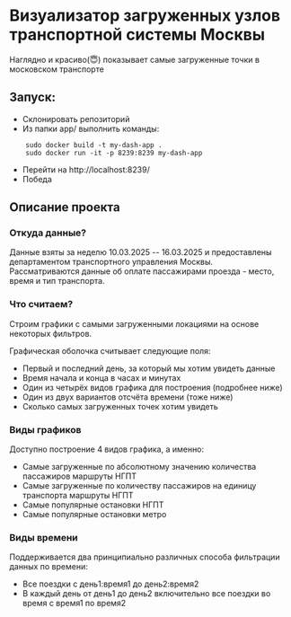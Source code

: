 # Визуализатор загруженных узлов транспортной системы Москвы

Наглядно и красиво(😇) показывает самые загруженные точки в московском транспорте

## Запуск:
- Склонировать репозиторий 
- Из папки app/ выполнить команды:
```
    sudo docker build -t my-dash-app .  
    sudo docker run -it -p 8239:8239 my-dash-app 
```
- Перейти на http://localhost:8239/
- Победа

## Описание проекта

### Откуда данные?
Данные взяты за неделю 10.03.2025 -- 16.03.2025 и предоставлены департаментом транспортного управления Москвы. \
Рассматриваются данные об оплате пассажирами проезда - место, время и тип транспорта.

### Что считаем? 
Строим графики с самыми загруженными локациями на основе некоторых фильтров.

Графическая оболочка считывает следующие поля:
- Первый и последний день, за который мы хотим увидеть данные
- Время начала и конца в часах и минутах
- Один из четырёх видов графика для построения (подробнее ниже)
- Один из двух вариантов отсчёта времени (тоже ниже)
- Сколько самых загруженных точек хотим увидеть

### Виды графиков
Доступно построение 4 видов графика, а именно:
- Самые загруженные по абсолютному значению количества пассажиров маршруты НГПТ
- Самые загруженные по количеству пассажиров на единицу транспорта маршруты НГПТ
- Самые популярные остановки НГПТ
- Самые популярные остановки метро

### Виды времени
Поддерживается два принципиально различных способа фильтрации данных по времени:
- Все поездки с день1:время1 до день2:время2
- В каждый день от день1 до день2 включительно все поездки во время с время1 по время2



